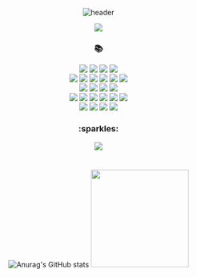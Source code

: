 <div align="center">


![header](https://capsule-render.vercel.app/api?type=Waving&fontSize=38&fontColor=black&text=Welcome&nbsp;To&nbsp;My&nbsp;GitHub&animation=fadeIn&color=timeGradient)

<a href="https://hits.seeyoufarm.com"><img src="https://hits.seeyoufarm.com/api/count/incr/badge.svg?url=https%3A%2F%2Fgithub.com%2Fbiabamroi%2Fhit-counter&count_bg=%23000000&title_bg=%23000000&icon=github.svg&icon_color=%23FFFFFF&title=hits&edge_flat=true"/></a>
  
<h3>📚</h3>
<p>
  <img src="https://img.shields.io/badge/html5-E34F26?style=flat-square&logo=html5&logoColor=white"> 
  <img src="https://img.shields.io/badge/css-1572B6?style=flat-square&logo=css3&logoColor=white"> 
  <img src="https://img.shields.io/badge/javascript-F7DF1E?style=flat-square&logo=javascript&logoColor=black">
  <img src="https://img.shields.io/badge/jquery-0769AD?style=flat-square&logo=jquery&logoColor=white">  <br>
  <img src="https://img.shields.io/badge/react-61DAFB?style=flat-square&logo=react&logoColor=black">
  <img src="https://img.shields.io/badge/React_Router-CA4245?style=flat-square&logo=react-router&logoColor=white">
  <img src="https://img.shields.io/badge/Express-000000?style=flat-square&logo=Express&logoColor=white">
  <img src="https://img.shields.io/badge/Node.js-339933?style=flat-square&logo=Node.js&logoColor=white">
  <img src="https://img.shields.io/badge/NODEMON-%23323330.svg?style=flat-square&logo=nodemon&logoColor=%BBDEAD">
  <img src="https://img.shields.io/badge/bootstrap-7952B3?style=flat-square&logo=bootstrap&logoColor=white">  <br>
  <img src="https://img.shields.io/badge/github-181717?style=flat-square&logo=github&logoColor=white">
  <img src="https://img.shields.io/badge/mongoDB-47A248?style=flat-square&logo=MongoDB&logoColor=white">
  <img src="https://img.shields.io/badge/webpack-%238DD6F9.svg?style=flat-square&logo=webpack&logoColor=black">
  <img src="https://img.shields.io/badge/Visual%20Studio%20Code-0078d7.svg?style=flat-square&logo=visual-studio-code&logoColor=white"> <br>
  <img src="https://img.shields.io/badge/figma-F24E1E?style=flat-square&logo=figma&logoColor=white">
  <img src="https://img.shields.io/badge/fontawesome-339AF0?style=flat-square&logo=fontawesome&logoColor=white">
  <img src="https://img.shields.io/badge/Codepen-ffffff?style=flat-square&logo=codepen&logoColor=black">
  <img src="https://img.shields.io/badge/chatGPT-74aa9c?style=flat-square&logo=openai&logoColor=white">
  <img src="https://img.shields.io/badge/Microsoft_Office-D83B01?style=flat-square&logo=microsoft-office&logoColor=white">
  <img src="https://img.shields.io/badge/Notion-%23000000.svg?style=flat-square&logo=notion&logoColor=white">  <br>
  <img src="https://img.shields.io/badge/Windows-0078D6?style=flat-square&logo=windows&logoColor=white">
  <img src="https://img.shields.io/badge/riotgames-D32936.svg?style=flat-square&logo=riotgames&logoColor=whit">
  <img src="https://img.shields.io/badge/steam-%23000000.svg?style=flat-square&logo=steam&logoColor=white">
  <img src="https://img.shields.io/badge/OpenSea-%232081E2.svg?style=flat-square&logo=opensea&logoColor=white">
</p>

<h3>:sparkles:</h3>
<p>
  <a href="mailto:biabamroi@gmail.com"><img src="https://img.shields.io/badge/Gmail-d14836?style=flat-square&logo=Gmail&logoColor=white&link=kimhyein7110@gmail.com"/></a>
</p>

#
![Anurag's GitHub stats](https://github-readme-stats.vercel.app/api?username=biabamroi&show_icons=true&theme=graywhite)
<img height="195" src="https://github-readme-stats.vercel.app/api/top-langs/?username=biabamroi&layout=compact">



</div>
